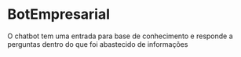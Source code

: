 # BotEmpresarial
O chatbot tem uma entrada para base de conhecimento e responde a perguntas dentro do que foi abastecido de informações
